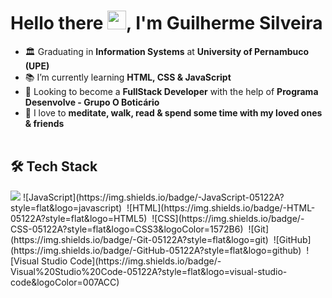 <h1>Hello there <img src="https://raw.githubusercontent.com/kaueMarques/kaueMarques/master/hi.gif" width="30px">, I'm Guilherme Silveira</h1>

- 🏛 Graduating in **Information Systems** at **University of Pernambuco (UPE)**
- 📚 I’m currently learning **HTML, CSS & JavaScript**
- 🔭 Looking to become a **FullStack Developer** with the help of **Programa Desenvolve - Grupo O Boticário**
- 💎 I love to **meditate, walk, read & spend some time with my loved ones & friends**
<br><br>

<h2> 🛠 Tech Stack</h2>
<img src="https://img.shields.io/badge/-Visual%20Studio%20Code-05122A?style=flat&logo=visual-studio-code&logoColor=007ACC">
![JavaScript](https://img.shields.io/badge/-JavaScript-05122A?style=flat&logo=javascript)&nbsp;
![HTML](https://img.shields.io/badge/-HTML-05122A?style=flat&logo=HTML5)&nbsp;
![CSS](https://img.shields.io/badge/-CSS-05122A?style=flat&logo=CSS3&logoColor=1572B6)&nbsp;
![Git](https://img.shields.io/badge/-Git-05122A?style=flat&logo=git)&nbsp;
![GitHub](https://img.shields.io/badge/-GitHub-05122A?style=flat&logo=github)&nbsp;
![Visual Studio Code](https://img.shields.io/badge/-Visual%20Studio%20Code-05122A?style=flat&logo=visual-studio-code&logoColor=007ACC)&nbsp;
